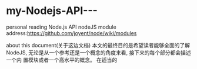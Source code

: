 my-Nodejs-API---
================

personal reading Node.js API
nodeJS module address:https://github.com/joyent/node/wiki/modules

about this document(关于这边文档)
   本文的最终目的是希望读者能够全面的了解NodeJS, 无论是从一个参考还是一个概念的角度来看, 接下来的每个部分都会描述一个内
   置模块或者一个高水平的概念。
   在适当的
